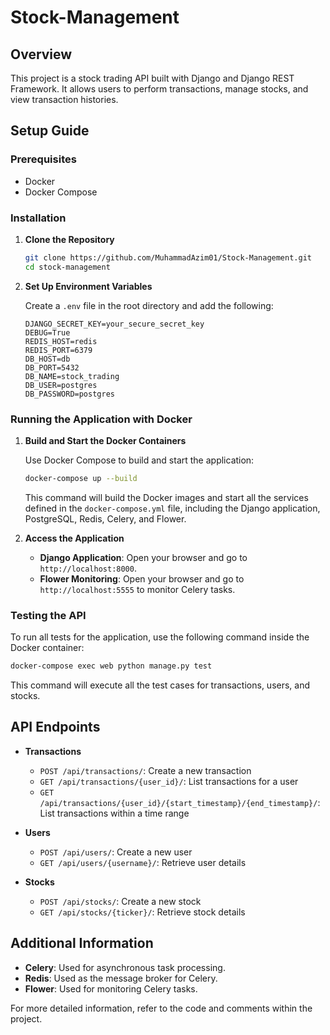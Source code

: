 # Stock-Management

## Overview

This project is a stock trading API built with Django and Django REST Framework. It allows users to perform transactions, manage stocks, and view transaction histories.

## Setup Guide

### Prerequisites

- Docker
- Docker Compose

### Installation

1. **Clone the Repository**

   ```bash
   git clone https://github.com/MuhammadAzim01/Stock-Management.git
   cd stock-management
   ```

2. **Set Up Environment Variables**

   Create a `.env` file in the root directory and add the following:

   ```env
   DJANGO_SECRET_KEY=your_secure_secret_key
   DEBUG=True
   REDIS_HOST=redis
   REDIS_PORT=6379
   DB_HOST=db
   DB_PORT=5432
   DB_NAME=stock_trading
   DB_USER=postgres
   DB_PASSWORD=postgres
   ```

### Running the Application with Docker

1. **Build and Start the Docker Containers**

   Use Docker Compose to build and start the application:

   ```bash
   docker-compose up --build
   ```

   This command will build the Docker images and start all the services defined in the `docker-compose.yml` file, including the Django application, PostgreSQL, Redis, Celery, and Flower.

2. **Access the Application**

   - **Django Application**: Open your browser and go to `http://localhost:8000`.
   - **Flower Monitoring**: Open your browser and go to `http://localhost:5555` to monitor Celery tasks.

### Testing the API

To run all tests for the application, use the following command inside the Docker container:

```bash
docker-compose exec web python manage.py test
```

This command will execute all the test cases for transactions, users, and stocks.

## API Endpoints

- **Transactions**
  - `POST /api/transactions/`: Create a new transaction
  - `GET /api/transactions/{user_id}/`: List transactions for a user
  - `GET /api/transactions/{user_id}/{start_timestamp}/{end_timestamp}/`: List transactions within a time range

- **Users**
  - `POST /api/users/`: Create a new user
  - `GET /api/users/{username}/`: Retrieve user details

- **Stocks**
  - `POST /api/stocks/`: Create a new stock
  - `GET /api/stocks/{ticker}/`: Retrieve stock details

## Additional Information

- **Celery**: Used for asynchronous task processing.
- **Redis**: Used as the message broker for Celery.
- **Flower**: Used for monitoring Celery tasks.

For more detailed information, refer to the code and comments within the project.

